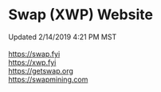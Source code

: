 # Swap (XWP) Website<br>
Updated 2/14/2019 4:21 PM MST<br><br>
https://swap.fyi<br>
https://xwp.fyi<br>
https://getswap.org<br>
https://swapmining.com
